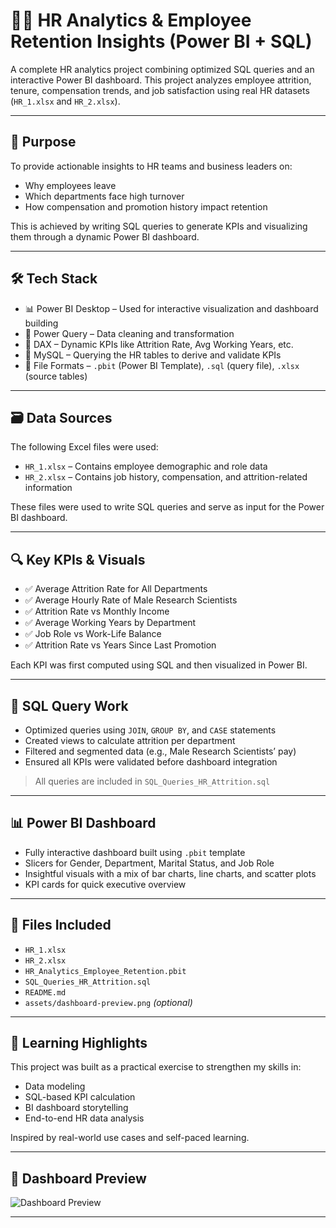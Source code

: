 # 🧑‍💼 HR Analytics & Employee Retention Insights (Power BI + SQL)

A complete HR analytics project combining optimized SQL queries and an interactive Power BI dashboard. This project analyzes employee attrition, tenure, compensation trends, and job satisfaction using real HR datasets (`HR_1.xlsx` and `HR_2.xlsx`).

---

## 🎯 Purpose

To provide actionable insights to HR teams and business leaders on:
- Why employees leave
- Which departments face high turnover
- How compensation and promotion history impact retention

This is achieved by writing SQL queries to generate KPIs and visualizing them through a dynamic Power BI dashboard.

---

## 🛠️ Tech Stack

- 📊 Power BI Desktop – Used for interactive visualization and dashboard building  
- 📂 Power Query – Data cleaning and transformation  
- 🧠 DAX – Dynamic KPIs like Attrition Rate, Avg Working Years, etc.  
- 🧮 MySQL – Querying the HR tables to derive and validate KPIs  
- 📁 File Formats – `.pbit` (Power BI Template), `.sql` (query file), `.xlsx` (source tables)

---

## 🗃️ Data Sources

The following Excel files were used:
- `HR_1.xlsx` – Contains employee demographic and role data  
- `HR_2.xlsx` – Contains job history, compensation, and attrition-related information  

These files were used to write SQL queries and serve as input for the Power BI dashboard.

---

## 🔍 Key KPIs & Visuals

- ✅ Average Attrition Rate for All Departments  
- ✅ Average Hourly Rate of Male Research Scientists  
- ✅ Attrition Rate vs Monthly Income  
- ✅ Average Working Years by Department  
- ✅ Job Role vs Work-Life Balance  
- ✅ Attrition Rate vs Years Since Last Promotion  

Each KPI was first computed using SQL and then visualized in Power BI.

---

## 🧮 SQL Query Work

- Optimized queries using `JOIN`, `GROUP BY`, and `CASE` statements  
- Created views to calculate attrition per department  
- Filtered and segmented data (e.g., Male Research Scientists’ pay)  
- Ensured all KPIs were validated before dashboard integration

> All queries are included in `SQL_Queries_HR_Attrition.sql`

---

## 📊 Power BI Dashboard

- Fully interactive dashboard built using `.pbit` template  
- Slicers for Gender, Department, Marital Status, and Job Role  
- Insightful visuals with a mix of bar charts, line charts, and scatter plots  
- KPI cards for quick executive overview

---

## 📁 Files Included

- `HR_1.xlsx`  
- `HR_2.xlsx`  
- `HR_Analytics_Employee_Retention.pbit`  
- `SQL_Queries_HR_Attrition.sql`  
- `README.md`  
- `assets/dashboard-preview.png` *(optional)*

---

## 🧠 Learning Highlights

This project was built as a practical exercise to strengthen my skills in:
- Data modeling
- SQL-based KPI calculation
- BI dashboard storytelling
- End-to-end HR data analysis

Inspired by real-world use cases and self-paced learning.

---

## 📸 Dashboard Preview

![Dashboard Preview]([dashboard-preview.png](https://github.com/Swapnil0895/HR-Employee-Attrition-Analysis/blob/main/HR%20Analytics.png))



---






